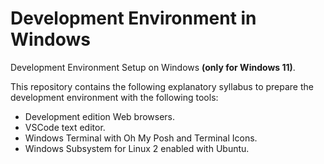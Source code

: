 # Development Environment in Windows

Development Environment Setup on Windows **(only for Windows 11)**. 

This repository contains the following explanatory syllabus to prepare the development environment with the following tools:

- Development edition Web browsers.
- VSCode text editor.
- Windows Terminal with Oh My Posh and Terminal Icons.
- Windows Subsystem for Linux 2 enabled with Ubuntu.

